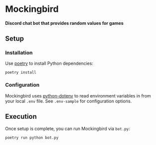# Mockingbird
#### Discord chat bot that provides random values for games

## Setup

### Installation

Use [poetry](https://github.com/sdispater/poetry) to install Python dependencies:

    poetry install

### Configuration

Mockingbird uses [python-dotenv](https://github.com/theskumar/python-dotenv) to read environment variables in from your local `.env` file. See `.env-sample` for configuration options.

## Execution

Once setup is complete, you can run Mockingbird via `bot.py`:

    poetry run python bot.py
